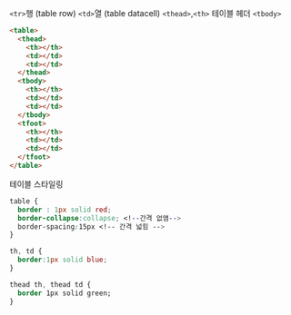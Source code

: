 `<tr>`행 (table row)
`<td>`열 (table datacell)
`<thead>`,`<th>` 테이블 헤더
`<tbody>`
```html
<table>
  <thead>
    <th></th>
    <td></td>
    <td></td>
  </thead>
  <tbody>
    <th></th>
    <td></td>
    <td></td>
  </tbody> 
  <tfoot>
    <th></th>
    <td></td>
    <td></td>
  </tfoot>
</table>
```
테이블 스타일링
```css
table {
  border : 1px solid red;
  border-collapse:collapse; <!--간격 없앰-->
  border-spacing:15px <!-- 간격 넓힘 -->
}

th, td {
  border:1px solid blue;
}

thead th, thead td {
  border 1px solid green;
}
```
